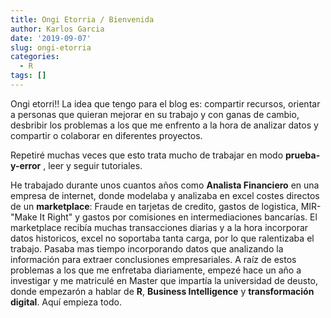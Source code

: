 ```yaml
---
title: Ongi Etorria / Bienvenida
author: Karlos Garcia
date: '2019-09-07'
slug: ongi-etorria
categories:
  - R
tags: []
---
```


Ongi etorri!! La idea que tengo para el blog es: compartir recursos, orientar a personas que quieran mejorar en su trabajo y con ganas de cambio, desbribir los problemas a los que me enfrento a la hora de analizar datos y compartir o colaborar en diferentes proyectos.

Repetiré muchas veces que esto trata mucho de trabajar en modo **prueba-y-error** , leer y seguir tutoriales.

He trabajado durante unos cuantos años como **Analista Financiero** en una empresa de internet, donde modelaba y analizaba en excel costes directos de un **marketplace**: Fraude en tarjetas de credito, gastos de logistica, MIR- "Make It Right" y gastos por comisiones en intermediaciones bancarías. El marketplace recibía muchas transacciones diarias y a la hora incorporar datos historicos, excel no soportaba tanta carga, por lo que ralentizaba el trabajo. Pasaba mas tiempo incorporando datos que analizando la información para extraer conclusiones empresariales. A raíz de estos problemas a los que me enfretaba diariamente, empezé hace un año a investigar y me matriculé en Master que impartía la universidad de deusto, donde empezarón a hablar de **R**, **Business Intelligence** y **transformación digital**. Aquí empieza todo.
